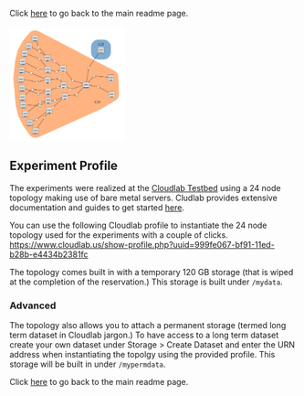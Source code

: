Click [here](https://github.com/ufukusubutun/Reordering_Switch#readme) to go back to the main readme page.

<img src="https://github.com/ufukusubutun/Reordering_Switch/blob/main/docs/topo.png"  width="40%" >

## Experiment Profile

The experiments were realized at the [Cloudlab Testbed](https://www.cloudlab.us/) using a 24 node topology making use of bare metal servers. Cludlab provides extensive documentation and guides to get started [here](http://docs.cloudlab.us/).


You can use the following Cloudlab profile to instantiate the 24 node topology used for the experiments with a couple of clicks.
https://www.cloudlab.us/show-profile.php?uuid=999fe067-bf91-11ed-b28b-e4434b2381fc

The topology comes built in with a temporary 120 GB storage (that is wiped at the completion of the reservation.) This storage is built under `/mydata`.






### Advanced 

The topology also allows you to attach a permanent storage (termed long term dataset in Cloudlab jargon.) To have access to a long term dataset create your own dataset under Storage > Create Dataset and enter the URN address when instantiating the topolgy using the provided profile. This storage will be built in under `/mypermdata`.


Click [here](https://github.com/ufukusubutun/Reordering_Switch#readme) to go back to the main readme page.

